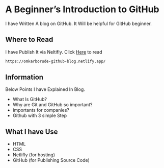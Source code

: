 # A Beginner’s Introduction to GitHub

I have Written A blog on GitHub. It Will be helpful for GitHub beginner.  

## Where to Read

I have Publish It via Neltifly. Click   [Here](https://omkarborude-github-blog.netlify.app/) to read

```bash
https://omkarborude-github-blog.netlify.app/
```

## Information
Below Points I have Explained In Blog.

* What Is GitHub?
* Why are Git and GitHub so important?
* importants for companies?
* Github with 3 simple Step

## What I have Use

* HTML 
* CSS
* Netlifly (for hosting)
* GitHub (for Publishing Source Code)